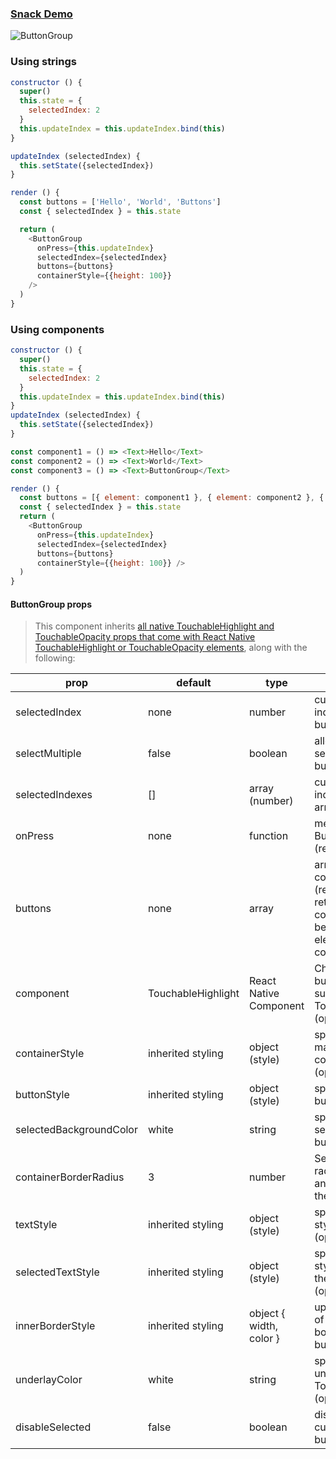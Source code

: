 ### [Snack Demo](https://snack.expo.io/BJZpMm3ob)

![ButtonGroup](http://i.imgur.com/uBJbULr.png)

### Using strings

```js
constructor () {
  super()
  this.state = {
    selectedIndex: 2
  }
  this.updateIndex = this.updateIndex.bind(this)
}

updateIndex (selectedIndex) {
  this.setState({selectedIndex})
}

render () {
  const buttons = ['Hello', 'World', 'Buttons']
  const { selectedIndex } = this.state

  return (
    <ButtonGroup
      onPress={this.updateIndex}
      selectedIndex={selectedIndex}
      buttons={buttons}
      containerStyle={{height: 100}}
    />
  )
}

```

### Using components

```js
constructor () {
  super()
  this.state = {
    selectedIndex: 2
  }
  this.updateIndex = this.updateIndex.bind(this)
}
updateIndex (selectedIndex) {
  this.setState({selectedIndex})
}

const component1 = () => <Text>Hello</Text>
const component2 = () => <Text>World</Text>
const component3 = () => <Text>ButtonGroup</Text>

render () {
  const buttons = [{ element: component1 }, { element: component2 }, { element: component3 }]
  const { selectedIndex } = this.state
  return (
    <ButtonGroup
      onPress={this.updateIndex}
      selectedIndex={selectedIndex}
      buttons={buttons}
      containerStyle={{height: 100}} />
  )
}

```

#### ButtonGroup props

> This component inherits [all native TouchableHighlight and TouchableOpacity props that come with React Native TouchableHighlight or TouchableOpacity elements](https://facebook.github.io/react-native/docs/touchablehighlight.html), along with the following:

| prop | default | type | description |
| ---- | ---- | ----| ---- |
| selectedIndex | none | number | current selected index of array of buttons (required) |
| selectMultiple | false | boolean | allows the user to select multiple buttons |
| selectedIndexes | [] | array (number) | current selected indexes from the array of buttons |
| onPress | none | function | method to update Button Group Index (required) |
| buttons | none | array | array of buttons for component (required), if returning a component, must be an object with { element: componentName } |
| component | TouchableHighlight | React Native Component | Choose other button component such as TouchableOpacity (optional) |
| containerStyle | inherited styling | object (style) | specify styling for main button container (optional) |
| buttonStyle | inherited styling | object (style) | specify styling for button (optional) |
| selectedBackgroundColor | white | string | specify color for selected state of button (optional) |
| containerBorderRadius | 3 | number | Set's the border radius for the first and last button in the button group |
| textStyle | inherited styling | object (style) | specify specific styling for text (optional) |
| selectedTextStyle | inherited styling | object (style) | specify specific styling for text in the selected state (optional)|
| innerBorderStyle | inherited styling | object { width, color } | update the styling of the interior border of the list of buttons (optional) |
| underlayColor | white | string | specify underlayColor for TouchableHighlight (optional) |
| disableSelected | false | boolean | disables the currently selected button if true |
